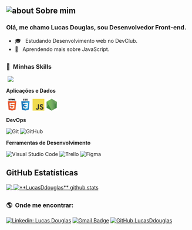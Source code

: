 
## <img width="45" alt="about" src="https://raw.github.com/elizarov/elizarov/master/about.png"> Sobre mim

<h3>Olá, me chamo Lucas Douglas, sou Desenvolvedor Front-end. </h3>

- 🎓 &nbsp; Estudando Desenvolvimento web no DevClub.
- 🌱 &nbsp; Aprendendo mais sobre JavaScript.

## <h3> :rocket: &nbsp;Minhas Skills </h3>

<img align="right" width="500" src="https://i2.wp.com/allhtaccess.info/wp-content/uploads/2018/03/programming.gif?fit=1281%2C716&ssl=1" />

<br/>

 **Aplicações e Dados**


 <code><img height="32" src="https://raw.githubusercontent.com/github/explore/80688e429a7d4ef2fca1e82350fe8e3517d3494d/topics/html/html.png" alt="HTML5"/></code>
<code><img height="32" src="https://raw.githubusercontent.com/github/explore/80688e429a7d4ef2fca1e82350fe8e3517d3494d/topics/css/css.png" alt="CSS"/></code>
<code><img height="32" src="https://raw.githubusercontent.com/github/explore/80688e429a7d4ef2fca1e82350fe8e3517d3494d/topics/javascript/javascript.png" alt="Javascript"/></code>
<code><img height="32" src="https://raw.githubusercontent.com/github/explore/80688e429a7d4ef2fca1e82350fe8e3517d3494d/topics/nodejs/nodejs.png" alt="Nodejs"/></code>


 **DevOps**

  ![Git](https://img.shields.io/badge/-Git-333333?style=flat&logo=git)
  ![GitHub](https://img.shields.io/badge/-GitHub-333333?style=flat&logo=github)
 

 **Ferramentas de Desenvolvimento**

  ![Visual Studio Code](https://img.shields.io/badge/-Visual%20Studio%20Code-333333?style=flat&logo=visual-studio-code&logoColor=007ACC)
  ![Trello](https://img.shields.io/badge/-Trello-333333?style=flat&logo=trello&logoColor=007ACC)
  ![Figma](https://img.shields.io/badge/-Figma-333333?style=flat&logo=figma&logoColor=007ACC)


## **GitHub Estatísticas**

<a href="https://github.com/LucasDdouglas">
  <img align="center" src="https://github-readme-stats.vercel.app/api/top-langs/?username=LucasDdouglas&theme=dracula&hide_langs_below=1" />
</a>

<a href="https://github.com/LucasDdouglas">
 <img align="center" src="https://github-readme-stats.vercel.app/api?username=LucasDdouglas&show_icons=true&theme=dracula&line_height=27" alt="**LucasDdouglas** github stats"/>
</a>

<br/>

## <h3> :earth_americas: &nbsp;Onde me encontrar: </h3> 

[![Linkedin: Lucas Douglas](https://img.shields.io/badge/-LucasDouglas-blue?style=flat-square&logo=Linkedin&logoColor=white&link=https://www.linkedin.com/in/lucas-douglas-geraldo-5b4711218/)](https://www.linkedin.com/in/lucas-douglas-geraldo-5b4711218/)
[![Gmail Badge](https://img.shields.io/badge/-lucasddouglas99@gmail.com-006bed?style=flat-square&logo=Gmail&logoColor=white&link=mailto:lucasddouglas99@gmail.com)](mailto:lucasddouglas99@gmail.com)
[![GitHub LucasDdouglas]( https://img.shields.io/github/followers/LucasDouglas?label=follow&style=social)](https://github.com/LucasDdouglas) 
